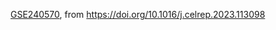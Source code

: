 [GSE240570](https://www.ncbi.nlm.nih.gov/geo/query/acc.cgi?acc=GSE240570), from https://doi.org/10.1016/j.celrep.2023.113098
